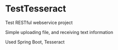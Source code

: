 # TestTesseract

<p>Test RESTful webservice project</p>
<p>Simple uploading file, and receiving text information</p>
<p>Used Spring Boot, Tesseract</p>
